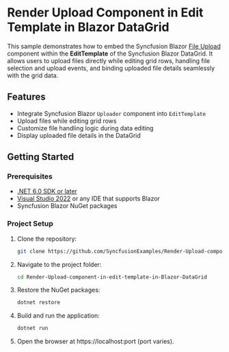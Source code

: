 # Render Upload Component in Edit Template in Blazor DataGrid

This sample demonstrates how to embed the Syncfusion Blazor [File Upload](https://blazor.syncfusion.com/documentation/file-upload/getting-started-with-web-app) component within the **EditTemplate** of the Syncfusion Blazor DataGrid. It allows users to upload files directly while editing grid rows, handling file selection and upload events, and binding uploaded file details seamlessly with the grid data.

## Features

- Integrate Syncfusion Blazor `Uploader` component into `EditTemplate`
- Upload files while editing grid rows
- Customize file handling logic during data editing
- Display uploaded file details in the DataGrid

## Getting Started

### Prerequisites

- [.NET 6.0 SDK or later](https://dotnet.microsoft.com/en-us/download)
- [Visual Studio 2022](https://visualstudio.microsoft.com/) or any IDE that supports Blazor
- Syncfusion Blazor NuGet packages

### Project Setup

1. Clone the repository:

   ```bash
   git clone https://github.com/SyncfusionExamples/Render-Upload-component-in-edit-template-in-Blazor-DataGrid.git
   ```
2. Navigate to the project folder:

    ```bash
    cd Render-Upload-component-in-edit-template-in-Blazor-DataGrid
    ```
3. Restore the NuGet packages:

    ```bash
    dotnet restore
    ```
4. Build and run the application:

    ```bash
    dotnet run
    ```
5. Open the browser at https://localhost:port (port varies).
